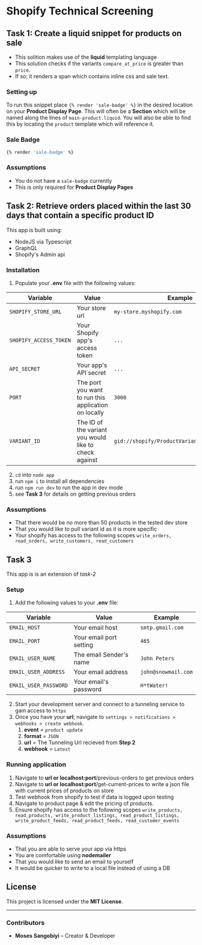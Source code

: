 # Shopify Technical Screening

## Task 1: Create a liquid snippet for products on sale
- This solition makes use of the **liquid** templating language
- This solution checks if the variants `compare_at_price` is greater than `price`.
- If so; it renders a span which contains inline css and sale text.

### Setting up
To run this snippet place `{% render 'sale-badge' %}` in the desired location on your **Product Display Page**. This will often be a **Section** which will be named along the lines of `main-product.liquid`. You will also be able to find this by locating the `product` template which will reference it.

### Sale Badge
```sh
{% render 'sale-badge' %}
```

### Assumptions
- You do not have a `sale-badge` currently
- This is only required for **Product Display Pages**

## Task 2: Retrieve orders placed within the last 30 days that contain a specific product ID
This app is built using:
- NodeJS via Typescript
- GraphQL
- Shopify's Admin api

### Installation
1. Populate your **.env** file with the following values:

| Variable               | Value                                              | Example                              |
|------------------------|----------------------------------------------------|--------------------------------------|
| `SHOPIFY_STORE_URL`     | Your store url                                     | `my-store.myshopify.com`             |
| `SHOPIFY_ACCESS_TOKEN`  | Your Shopify app's access token                   | `...`                                |
| `API_SECRET`            | Your app's API secret                              | `...`                                |
| `PORT`                  | The port you want to run this application on locally | `3000`                               |
| `VARIANT_ID`            | The ID of the variant you would like to check against | `gid://shopify/ProductVariant/56935439270237` |

2. `cd` into `node app`
3. run `npm i` to install all dependencies
4. run `npm run dev` to run the app in dev mode
5. see **Task 3** for details on getting previous orders 

### Assumptions
- That there would be no more than 50 products in the tested dev store
- That you would like to pull variant id as it is more specific
- Your shopify has access to the following scopes `write_orders, read_orders, write_customers, read_customers`

## Task 3
This app is is an extension of *task-2*

### Setup
1. Add the following values to your **.env** file:

| Variable   | Value  | Example |
|--------------|---------|---------|
| `EMAIL_HOST` | Your email host | `smtp.gmail.com` |
| `EMAIL_PORT` | Your email port setting | `465` |
| `EMAIL_USER_NAME` | The email Sender's name | `John Peters` |
| `EMAIL_USER_ADDRESS` | Your email address | `john@snowmail.com` |
| `EMAIL_USER_PASSWORD` | Your email's password | `H*tWater!` |

2. Start your development server and connect to a tunneling service to gain access to `https`
3. Once you have your **url**; navigate to `settings > notifications > webhooks > create webhook`.
    1. **event** = `product update`
    2. **format** = `JSON`
    3. **url** = The Tunneling Url recieved from **Step 2**
    4. **webhook** = `Latest`

### Running application
1. Navigate to **url or localhost:port**/previous-orders to get previous orders
2. Navigate to **url or localhost:port**/get-current-prices to write a json file with current prices of products on store
3. Test webhook from shopify to test if data is logged upon testing
4. Navigate to product page & edit the pricing of products.
5. Ensure shopify has access to the following scopes `write_products, read_products, write_product_listings, read_product_listings, write_product_feeds, read_product_feeds, read_customer_events`

### Assumptions
- That you are able to serve your app via https
- You are comfortable using **nodemailer**
- That you would like to send an email to yourself
- It would be quicker to write to a local file instead of using a DB

## License  
This project is licensed under the **MIT License**.

---

### **Contributors**  
- **Moses Sangobiyi** – Creator & Developer  

